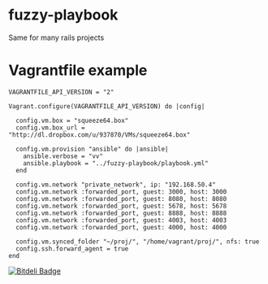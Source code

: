 fuzzy-playbook
==============

Same for many rails projects

Vagrantfile example
==============

    VAGRANTFILE_API_VERSION = "2"
    
    Vagrant.configure(VAGRANTFILE_API_VERSION) do |config|
    
      config.vm.box = "squeeze64.box"
      config.vm.box_url = "http://dl.dropbox.com/u/937870/VMs/squeeze64.box"
    
      config.vm.provision "ansible" do |ansible|
        ansible.verbose = "vv"
        ansible.playbook = "../fuzzy-playbook/playbook.yml"
      end
    
      config.vm.network "private_network", ip: "192.168.50.4"
      config.vm.network :forwarded_port, guest: 3000, host: 3000
      config.vm.network :forwarded_port, guest: 8080, host: 8080
      config.vm.network :forwarded_port, guest: 5678, host: 5678
      config.vm.network :forwarded_port, guest: 8888, host: 8888
      config.vm.network :forwarded_port, guest: 4003, host: 4003
      config.vm.network :forwarded_port, guest: 4000, host: 4000
          
      config.vm.synced_folder "~/proj/", "/home/vagrant/proj/", nfs: true
      config.ssh.forward_agent = true
    end


[![Bitdeli Badge](https://d2weczhvl823v0.cloudfront.net/PlugIN73/fuzzy-playbook/trend.png)](https://bitdeli.com/free "Bitdeli Badge")

